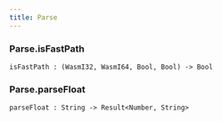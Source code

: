 ```yaml
---
title: Parse
---
```


### Parse.**isFastPath**

```grain
isFastPath : (WasmI32, WasmI64, Bool, Bool) -> Bool
```

### Parse.**parseFloat**

```grain
parseFloat : String -> Result<Number, String>
```

